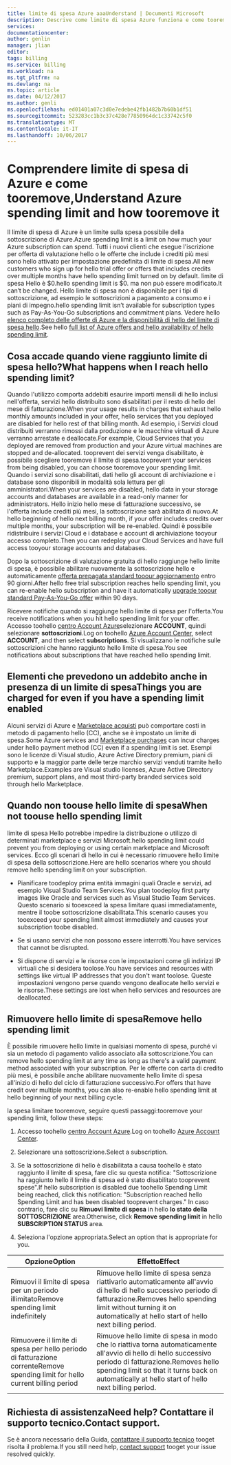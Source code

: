```yaml
---
title: limite di spesa Azure aaaUnderstand | Documenti Microsoft
description: Descrive come limite di spesa Azure funziona e come tooremove,
services: 
documentationcenter: 
author: genlin
manager: jlian
editor: 
tags: billing
ms.service: billing
ms.workload: na
ms.tgt_pltfrm: na
ms.devlang: na
ms.topic: article
ms.date: 04/12/2017
ms.author: genli
ms.openlocfilehash: ed01401a07c3d0e7edebe42fb1482b7b60b1df51
ms.sourcegitcommit: 523283cc1b3c37c428e77850964dc1c33742c5f0
ms.translationtype: MT
ms.contentlocale: it-IT
ms.lasthandoff: 10/06/2017
---
```

# <a name="understand-azure-spending-limit-and-how-tooremove-it"></a><span data-ttu-id="02fc1-103">Comprendere limite di spesa di Azure e come tooremove,</span><span class="sxs-lookup"><span data-stu-id="02fc1-103">Understand Azure spending limit and how tooremove it</span></span>

<span data-ttu-id="02fc1-104">Il limite di spesa di Azure è un limite sulla spesa possibile della sottoscrizione di Azure.</span><span class="sxs-lookup"><span data-stu-id="02fc1-104">Azure spending limit is a limit on how much your Azure subscription can spend.</span></span> <span data-ttu-id="02fc1-105">Tutti i nuovi clienti che esegue l'iscrizione per offerta di valutazione hello o le offerte che include i crediti più mesi sono hello attivato per impostazione predefinita di limite di spesa.</span><span class="sxs-lookup"><span data-stu-id="02fc1-105">All new customers who sign up for hello trial offer or offers that includes credits over multiple months have hello spending limit turned on by default.</span></span> <span data-ttu-id="02fc1-106">limite di spesa Hello è $0.</span><span class="sxs-lookup"><span data-stu-id="02fc1-106">hello spending limit is $0.</span></span> <span data-ttu-id="02fc1-107">ma non può essere modificato.</span><span class="sxs-lookup"><span data-stu-id="02fc1-107">It can’t be changed.</span></span> <span data-ttu-id="02fc1-108">Hello limite di spesa non è disponibile per i tipi di sottoscrizione, ad esempio le sottoscrizioni a pagamento a consumo e i piani di impegno.</span><span class="sxs-lookup"><span data-stu-id="02fc1-108">hello spending limit isn’t available for subscription types such as Pay-As-You-Go subscriptions and commitment plans.</span></span> <span data-ttu-id="02fc1-109">Vedere hello [elenco completo delle offerte di Azure e la disponibilità di hello del limite di spesa hello](https://azure.microsoft.com/support/legal/offer-details/).</span><span class="sxs-lookup"><span data-stu-id="02fc1-109">See hello [full list of Azure offers and hello availability of hello spending limit](https://azure.microsoft.com/support/legal/offer-details/).</span></span>

## <a name="what-happens-when-i-reach-hello-spending-limit"></a><span data-ttu-id="02fc1-110">Cosa accade quando viene raggiunto limite di spesa hello?</span><span class="sxs-lookup"><span data-stu-id="02fc1-110">What happens when I reach hello spending limit?</span></span>

<span data-ttu-id="02fc1-111">Quando l'utilizzo comporta addebiti esaurire importi mensili di hello inclusi nell'offerta, servizi hello distribuito sono disabilitati per il resto di hello del mese di fatturazione.</span><span class="sxs-lookup"><span data-stu-id="02fc1-111">When your usage results in charges that exhaust hello monthly amounts included in your offer, hello services that you deployed are disabled for hello rest of that billing month.</span></span> <span data-ttu-id="02fc1-112">Ad esempio, i Servizi cloud distribuiti verranno rimossi dalla produzione e le macchine virtuali di Azure verranno arrestate e deallocate.</span><span class="sxs-lookup"><span data-stu-id="02fc1-112">For example, Cloud Services that you deployed are removed from production and your Azure virtual machines are stopped and de-allocated.</span></span> <span data-ttu-id="02fc1-113">tooprevent dei servizi venga disabilitato, è possibile scegliere tooremove il limite di spesa.</span><span class="sxs-lookup"><span data-stu-id="02fc1-113">tooprevent your services from being disabled, you can choose tooremove your spending limit.</span></span> <span data-ttu-id="02fc1-114">Quando i servizi sono disabilitati, dati hello gli account di archiviazione e i database sono disponibili in modalità sola lettura per gli amministratori.</span><span class="sxs-lookup"><span data-stu-id="02fc1-114">When your services are disabled, hello data in your storage accounts and databases are available in a read-only manner for administrators.</span></span> <span data-ttu-id="02fc1-115">Hello inizio hello mese di fatturazione successivo, se l'offerta include crediti più mesi, la sottoscrizione sarà abilitata di nuovo.</span><span class="sxs-lookup"><span data-stu-id="02fc1-115">At hello beginning of hello next billing month, if your offer includes credits over multiple months, your subscription will be re-enabled.</span></span> <span data-ttu-id="02fc1-116">Quindi è possibile ridistribuire i servizi Cloud e i database e account di archiviazione tooyour accesso completo.</span><span class="sxs-lookup"><span data-stu-id="02fc1-116">Then you can redeploy your Cloud Services and have full access tooyour storage accounts and databases.</span></span>

<span data-ttu-id="02fc1-117">Dopo la sottoscrizione di valutazione gratuita di hello raggiunge hello limite di spesa, è possibile abilitare nuovamente la sottoscrizione hello e automaticamente [offerta prepagata standard tooour aggiornamento](billing-upgrade-azure-subscription.md) entro 90 giorni.</span><span class="sxs-lookup"><span data-stu-id="02fc1-117">After hello free trial subscription reaches hello spending limit, you can re-enable hello subscription and have it automatically [upgrade tooour standard Pay-As-You-Go offer](billing-upgrade-azure-subscription.md) within 90 days.</span></span>

<span data-ttu-id="02fc1-118">Ricevere notifiche quando si raggiunge hello limite di spesa per l'offerta.</span><span class="sxs-lookup"><span data-stu-id="02fc1-118">You receive notifications when you hit hello spending limit for your offer.</span></span> <span data-ttu-id="02fc1-119">Accesso toohello [centro Account Azure](https://account.windowsazure.com)selezionare **ACCOUNT**, quindi selezionare **sottoscrizioni**.</span><span class="sxs-lookup"><span data-stu-id="02fc1-119">Log on toohello [Azure Account Center](https://account.windowsazure.com), select **ACCOUNT**, and then select **subscriptions**.</span></span> <span data-ttu-id="02fc1-120">Si visualizzano le notifiche sulle sottoscrizioni che hanno raggiunto hello limite di spesa.</span><span class="sxs-lookup"><span data-stu-id="02fc1-120">You see notifications about subscriptions that have reached hello spending limit.</span></span>

## <a name="things-you-are-charged-for-even-if-you-have-a-spending-limit-enabled"></a><span data-ttu-id="02fc1-121">Elementi che prevedono un addebito anche in presenza di un limite di spesa</span><span class="sxs-lookup"><span data-stu-id="02fc1-121">Things you are charged for even if you have a spending limit enabled</span></span>

<span data-ttu-id="02fc1-122">Alcuni servizi di Azure e [Marketplace acquisti](https://azure.microsoft.com/marketplace/) può comportare costi in metodo di pagamento hello (CC), anche se è impostato un limite di spesa.</span><span class="sxs-lookup"><span data-stu-id="02fc1-122">Some Azure services and [Marketplace purchases](https://azure.microsoft.com/marketplace/) can incur charges under hello payment method (CC) even if a spending limit is set.</span></span> <span data-ttu-id="02fc1-123">Esempi sono le licenze di Visual studio, Azure Active Directory premium, piani di supporto e la maggior parte delle terze marchio servizi venduti tramite hello Marketplace.</span><span class="sxs-lookup"><span data-stu-id="02fc1-123">Examples are Visual studio licenses, Azure Active Directory premium, support plans, and most third-party branded services sold through hello Marketplace.</span></span>


## <a name="when-not-toouse-hello-spending-limit"></a><span data-ttu-id="02fc1-124">Quando non toouse hello limite di spesa</span><span class="sxs-lookup"><span data-stu-id="02fc1-124">When not toouse hello spending limit</span></span>

<span data-ttu-id="02fc1-125">limite di spesa Hello potrebbe impedire la distribuzione o utilizzo di determinati marketplace e servizi Microsoft.</span><span class="sxs-lookup"><span data-stu-id="02fc1-125">hello spending limit could prevent you from deploying or using certain marketplace and Microsoft services.</span></span> <span data-ttu-id="02fc1-126">Ecco gli scenari di hello in cui è necessario rimuovere hello limite di spesa della sottoscrizione.</span><span class="sxs-lookup"><span data-stu-id="02fc1-126">Here are hello scenarios where you should remove hello spending limit on your subscription.</span></span>

- <span data-ttu-id="02fc1-127">Pianificare toodeploy prima entità immagini quali Oracle e servizi, ad esempio Visual Studio Team Services.</span><span class="sxs-lookup"><span data-stu-id="02fc1-127">You plan toodeploy first party images like Oracle and services such as Visual Studio Team Services.</span></span> <span data-ttu-id="02fc1-128">Questo scenario si tooexceed la spesa limitare quasi immediatamente, mentre il toobe sottoscrizione disabilitata.</span><span class="sxs-lookup"><span data-stu-id="02fc1-128">This scenario causes you tooexceed your spending limit almost immediately and causes your subscription toobe disabled.</span></span>

- <span data-ttu-id="02fc1-129">Se si usano servizi che non possono essere interrotti.</span><span class="sxs-lookup"><span data-stu-id="02fc1-129">You have services that cannot be disrupted.</span></span>

- <span data-ttu-id="02fc1-130">Si dispone di servizi e le risorse con le impostazioni come gli indirizzi IP virtuali che si desidera toolose.</span><span class="sxs-lookup"><span data-stu-id="02fc1-130">You have services and resources with settings like virtual IP addresses that you don't want toolose.</span></span> <span data-ttu-id="02fc1-131">Queste impostazioni vengono perse quando vengono deallocate hello servizi e le risorse.</span><span class="sxs-lookup"><span data-stu-id="02fc1-131">These settings are lost when hello services and resources are deallocated.</span></span>


## <a name="remove-hello-spending-limit"></a><span data-ttu-id="02fc1-132">Rimuovere hello limite di spesa</span><span class="sxs-lookup"><span data-stu-id="02fc1-132">Remove hello spending limit</span></span>

<span data-ttu-id="02fc1-133">È possibile rimuovere hello limite in qualsiasi momento di spesa, purché vi sia un metodo di pagamento valido associato alla sottoscrizione.</span><span class="sxs-lookup"><span data-stu-id="02fc1-133">You can remove hello spending limit at any time as long as there's a valid payment method associated with your subscription.</span></span> <span data-ttu-id="02fc1-134">Per le offerte con carta di credito più mesi, è possibile anche abilitare nuovamente hello limite di spesa all'inizio di hello del ciclo di fatturazione successivo.</span><span class="sxs-lookup"><span data-stu-id="02fc1-134">For offers that have credit over multiple months, you can also re-enable hello spending limit at hello beginning of your next billing cycle.</span></span>

<span data-ttu-id="02fc1-135">la spesa limitare tooremove, seguire questi passaggi:</span><span class="sxs-lookup"><span data-stu-id="02fc1-135">tooremove your spending limit, follow these steps:</span></span>

1. <span data-ttu-id="02fc1-136">Accesso toohello [centro Account Azure](https://account.windowsazure.com).</span><span class="sxs-lookup"><span data-stu-id="02fc1-136">Log on toohello [Azure Account Center](https://account.windowsazure.com).</span></span>

2. <span data-ttu-id="02fc1-137">Selezionare una sottoscrizione.</span><span class="sxs-lookup"><span data-stu-id="02fc1-137">Select a subscription.</span></span>

3. <span data-ttu-id="02fc1-138">Se la sottoscrizione di hello è disabilitata a causa toohello è stato raggiunto il limite di spesa, fare clic su questa notifica: "Sottoscrizione ha raggiunto hello il limite di spesa ed è stato disabilitato tooprevent spese".</span><span class="sxs-lookup"><span data-stu-id="02fc1-138">If hello subscription is disabled due toohello Spending Limit being reached, click this notification: "Subscription reached hello Spending Limit and has been disabled tooprevent charges."</span></span> <span data-ttu-id="02fc1-139">In caso contrario, fare clic su **Rimuovi limite di spesa** in hello **lo stato della SOTTOSCRIZIONE** area.</span><span class="sxs-lookup"><span data-stu-id="02fc1-139">Otherwise, click **Remove spending limit** in hello **SUBSCRIPTION STATUS** area.</span></span>

4. <span data-ttu-id="02fc1-140">Seleziona l'opzione appropriata.</span><span class="sxs-lookup"><span data-stu-id="02fc1-140">Select an option that is appropriate for you.</span></span>

|<span data-ttu-id="02fc1-141">Opzione</span><span class="sxs-lookup"><span data-stu-id="02fc1-141">Option</span></span>|<span data-ttu-id="02fc1-142">Effetto</span><span class="sxs-lookup"><span data-stu-id="02fc1-142">Effect</span></span>|
|-------|-----|
|<span data-ttu-id="02fc1-143">Rimuovi il limite di spesa per un periodo illimitato</span><span class="sxs-lookup"><span data-stu-id="02fc1-143">Remove spending limit indefinitely</span></span>|<span data-ttu-id="02fc1-144">Rimuove hello limite di spesa senza riattivarlo automaticamente all'avvio di hello di hello successivo periodo di fatturazione.</span><span class="sxs-lookup"><span data-stu-id="02fc1-144">Removes hello spending limit without turning it on automatically at hello start of hello next billing period.</span></span>|
|<span data-ttu-id="02fc1-145">Rimuovere il limite di spesa per hello periodo di fatturazione corrente</span><span class="sxs-lookup"><span data-stu-id="02fc1-145">Remove spending limit for hello current billing period</span></span>|<span data-ttu-id="02fc1-146">Rimuove hello limite di spesa in modo che lo riattiva torna automaticamente all'avvio di hello di hello successivo periodo di fatturazione.</span><span class="sxs-lookup"><span data-stu-id="02fc1-146">Removes hello spending limit so that it turns back on automatically at hello start of hello next billing period.</span></span>|

## <a name="need-help-contact-support"></a><span data-ttu-id="02fc1-147">Richiesta di assistenza</span><span class="sxs-lookup"><span data-stu-id="02fc1-147">Need help?</span></span> <span data-ttu-id="02fc1-148">Contattare il supporto tecnico.</span><span class="sxs-lookup"><span data-stu-id="02fc1-148">Contact support.</span></span>
<span data-ttu-id="02fc1-149">Se è ancora necessario della Guida, [contattare il supporto tecnico](https://portal.azure.com/?#blade/Microsoft_Azure_Support/HelpAndSupportBlade) tooget risolta il problema.</span><span class="sxs-lookup"><span data-stu-id="02fc1-149">If you still need help, [contact support](https://portal.azure.com/?#blade/Microsoft_Azure_Support/HelpAndSupportBlade) tooget your issue resolved quickly.</span></span>
